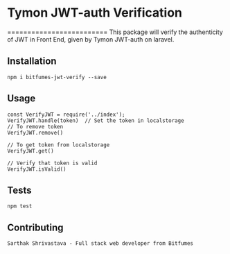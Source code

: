 # Tymon JWT-auth Verification
=========================
This package will verify the authenticity of JWT in Front End, given by Tymon JWT-auth on laravel.

## Installation
    npm i bitfumes-jwt-verify --save

## Usage
    const VerifyJWT = require('../index');
    VerifyJWT.handle(token)  // Set the token in localstorage
    // To remove token
    VerifyJWT.remove()

    // To get token from localstorage
    VerifyJWT.get()

    // Verify that token is valid
    VerifyJWT.isValid()

## Tests
    npm test

## Contributing
    Sarthak Shrivastava - Full stack web developer from Bitfumes